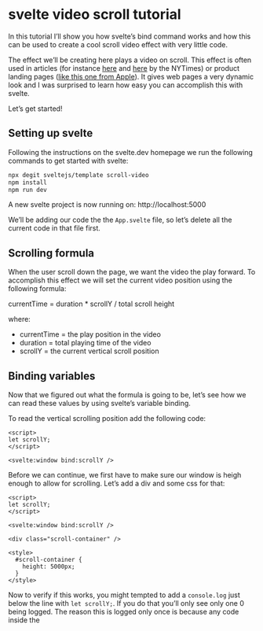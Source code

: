 # svelte video scroll tutorial

In this tutorial I’ll show you how svelte’s bind command works and how this can be used to create a cool scroll video effect with very little code.

The effect we’ll be creating here plays a video on scroll. This effect is often used in articles (for instance [here](https://www.nytimes.com/interactive/2020/09/09/world/middleeast/beirut-explosion.html) and [here](https://www.nytimes.com/interactive/2019/10/30/world/middleeast/syria-turkey-maps.html) by the NYTimes) or product landing pages ([like this one from Apple](https://www.apple.com/imac-pro/)). It gives web pages a very dynamic look and I was surprised to learn how easy you can accomplish this with svelte.

Let’s get started!

## Setting up svelte

Following the instructions on the svelte.dev homepage we run the following commands to get started with svelte:

```sh
npx degit sveltejs/template scroll-video
npm install
npm run dev
```

A new svelte project is now running on: http://localhost:5000

We’ll be adding our code the the `App.svelte` file, so let’s delete all the current code in that file first.

## Scrolling formula

When the user scroll down the page, we want the video the play forward. To accomplish this effect we will set the current video position using the following formula:

currentTime = duration \* scrollY / total scroll height

where:

- currentTime = the play position in the video
- duration = total playing time of the video
- scrollY = the current vertical scroll position

## Binding variables

Now that we figured out what the formula is going to be, let’s see how we can read these values by using svelte’s variable binding.

To read the vertical scrolling position add the following code:

```svelte
<script>
let scrollY;
</script>

<svelte:window bind:scrollY />
```

Before we can continue, we first have to make sure our window is heigh enough to allow for scrolling. Let’s add a div and some css for that:

```svelte
<script>
let scrollY;
</script>

<svelte:window bind:scrollY />

<div class="scroll-container" />

<style>
  #scroll-container {
    height: 5000px;
  }
</style>
```

Now to verify if this works, you might tempted to add a `console.log` just below the line with `let scrollY;`. If you do that you’ll only see only one 0 being logged. The reason this is logged only once is because any code inside the <script> will run only once (when initialising the component). To avoid this you’ll have to make the console.log reactive using the following notation:

```
$: console.log(scrollY);
```

This may look a bit funky (and it is! I’m not even sure if it’s still JavaScript) but you’ll get used to it.

After adding the console.log with the dollar sign, you should see the scroll position logged. Pretty cool for just 2 lines of code!

Similarly we can use bind on video to get the other values:

```svelte
<script>
// … existing code
let time;
let duration;
</script>

<!-- …existing code -->
<video
  bind:currentTime={time}
  bind:duration
  preload="metadata"
  muted
  src="https://static01.nyt.com/newsgraphics/2019/10/23/turkey-syria-video-upload/71ab097907156ca46fb7ffd4d21dfbd119fb47e8/syria-turkey-reconstruct-7-800.mp4"
  type="video/mp4" />
```

The cool thing about these bindings is that they are **bidirectional**. This means that the `time` variable not only holds the current playback time, but if we update it, we’re also updating the current playback position of the video!

Let’s combine this with the formula we made earlier.

## Updating video progress on scroll

Before we can continue we first have to make sure the video is always displayed in the center of the screen while we are scrolling. Let's add a container div and css to accomplish that:

```svelte
<!-- .... -->
<div class="video-container">
  <video
    bind:currentTime={time}
    bind:duration
    preload="metadata"
    muted
    src="https://int.nyt.com/newsgraphics/2020/beirut-explosion-video/main/warehouse-800.mp4"
    type="video/mp4" />
</div>

<style>
  .video-container {
    position: absolute;
    top: 0;
    bottom: 0;
    overflow: hidden;
  }
  .video-container video {
    min-width: 100%;
    min-height: 100%;
    width: auto;
    height: auto;
    position: fixed;
    top: 50%;
    left: 50%;
    transform: translate(-50%, -50%);
  }
  /* ... */
</style>
```

Any changes in the scroll position should immediatly be reflected in a change in playback position. In other words: the changes in the time variable should react to the changes in the scroll position. To accomplish this we have to make sure our formule code is **reactive**. Just a with the console.log we use the `$:` notation to do this:

```svelte
<script>
  let time = 0;
  let duration;

  let scrollY = 0;

  $: {
    const totalScroll =
      document.documentElement.scrollHeight - window.innerHeight;
    time = duration * (scrollY / totalScroll);
  }
</script>
```

After adding this piece our video scroll is working. To make the scroll effect more visible I've also added a heading and some content blocks. You can see the complete feature in the Svelte REPL below.
